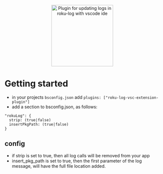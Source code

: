 <p align="center">
  <img src="images/logo.png" alt="Plugin for updating logs in roku-log with vscode ide" width="200" height="200"/>
</p>

# Getting started

- in your projects `bsconfig.json` add `plugins: ["roku-log-vsc-extension-plugin"]`
- add a section to bsconfig.json, as follows:

```
"rokuLog": {
  strip: (true|false)
  insertPkgPath: (true|false)
}
```

## config
 - if strip is set to true, then all log calls will be removed from your app
 - insert_pkg_path is set to true, then the first parameter of the log message, will have the full file location added.